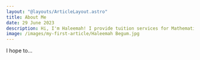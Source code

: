 ```yaml
---
layout: "@layouts/ArticleLayout.astro"
title: About Me
date: 29 June 2023
description: Hi, I'm Haleemah! I provide tuition services for Mathematics and Economics.  
image: /images/my-first-article/Haleemah Begum.jpg
---
```


I hope to...
